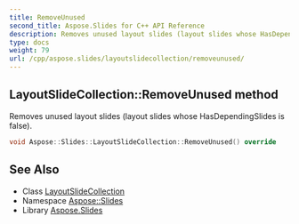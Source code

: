 ```yaml
---
title: RemoveUnused
second_title: Aspose.Slides for C++ API Reference
description: Removes unused layout slides (layout slides whose HasDependingSlides is false).
type: docs
weight: 79
url: /cpp/aspose.slides/layoutslidecollection/removeunused/
---
```

## LayoutSlideCollection::RemoveUnused method


Removes unused layout slides (layout slides whose HasDependingSlides is false).

```cpp
void Aspose::Slides::LayoutSlideCollection::RemoveUnused() override
```

## See Also

* Class [LayoutSlideCollection](../)
* Namespace [Aspose::Slides](../../)
* Library [Aspose.Slides](../../../)

